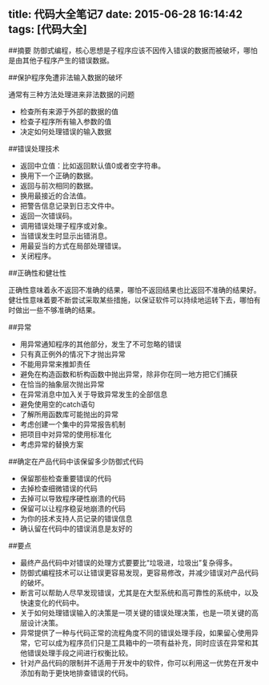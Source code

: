 title: 代码大全笔记7
date: 2015-06-28 16:14:42
tags: [代码大全]
---

##摘要
防御式编程，核心思想是子程序应该不因传入错误的数据而被破坏，哪怕是由其他子程序产生的错误数据。

<!--more-->

##保护程序免遭非法输入数据的破坏

通常有三种方法处理进来非法数据的问题

* 检查所有来源于外部的数据的值
* 检查子程序所有输入参数的值
* 决定如何处理错误的输入数据

##错误处理技术

* 返回中立值：比如返回默认值0或者空字符串。
* 换用下一个正确的数据。
* 返回与前次相同的数据。
* 换用最接近的合法值。
* 把警告信息记录到日志文件中。
* 返回一次错误码。
* 调用错误处理子程序或对象。
* 当错误发生时显示出错消息。
* 用最妥当的方式在局部处理错误。
* 关闭程序。

##正确性和健壮性

正确性意味着永不返回不准确的结果，哪怕不返回结果也比返回不准确的结果好。健壮性意味着要不断尝试采取某些措施，以保证软件可以持续地运转下去，哪怕有时做出一些不够准确的结果。

##异常

* 用异常通知程序的其他部分，发生了不可忽略的错误
* 只有真正例外的情况下才抛出异常
* 不能用异常来推卸责任
* 避免在构造函数和析构函数中抛出异常，除非你在同一地方把它们捕获
* 在恰当的抽象层次抛出异常
* 在异常消息中加入关于导致异常发生的全部信息
* 避免使用空的catch语句
* 了解所用函数库可能抛出的异常
* 考虑创建一个集中的异常报告机制
* 把项目中对异常的使用标准化
* 考虑异常的替换方案

##确定在产品代码中该保留多少防御式代码

* 保留那些检查重要错误的代码
* 去掉检查细微错误的代码
* 去掉可以导致程序硬性崩溃的代码
* 保留可以让程序稳妥地崩溃的代码
* 为你的技术支持人员记录的错误信息
* 确认留在代码中的错误消息是友好的

##要点

* 最终产品代码中对错误的处理方式要要比“垃圾进，垃圾出”复杂得多。
* 防御式编程技术可以让错误更容易发现，更容易修改，并减少错误对产品代码的破坏。
* 断言可以帮助人尽早发现错误，尤其是在大型系统和高可靠性的系统中，以及快速变化的代码中。
* 关于如何处理错误输入的决策是一项关键的错误处理决策，也是一项关键的高层设计决策。
* 异常提供了一种与代码正常的流程角度不同的错误处理手段，如果留心使用异常，它可以成为程序员们只是工具箱中的一项有益补充，同时应该在异常和其他错误处理手段之间进行权衡比较。
* 针对产品代码的限制并不适用于开发中的软件，你可以利用这一优势在开发中添加有助于更快地排查错误的代码。
